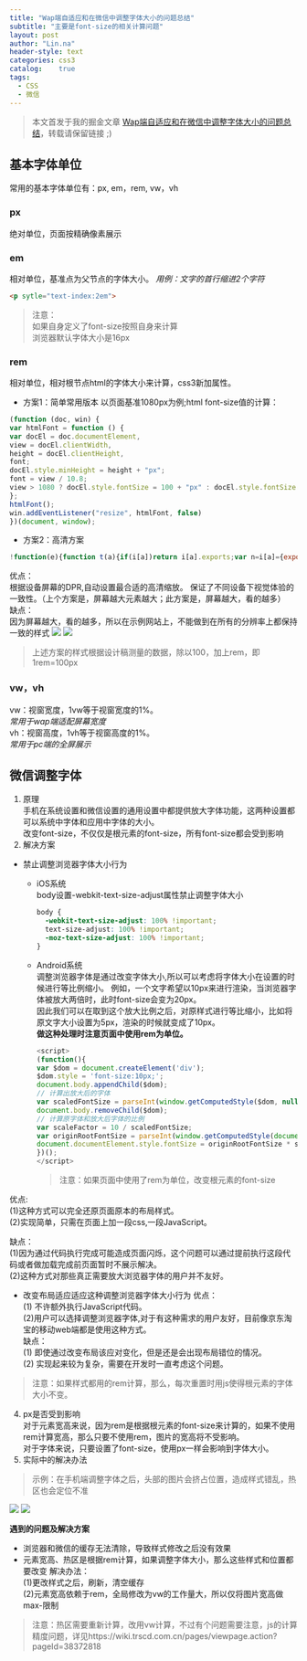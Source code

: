 ```yaml
---
title: "Wap端自适应和在微信中调整字体大小的问题总结"
subtitle: "主要是font-size的相关计算问题"
layout: post
author: "Lin.na"
header-style: text
categories: css3
catalog:    true
tags:
  - CSS
  - 微信
---
```


> 本文首发于我的掘金文章 [Wap端自适应和在微信中调整字体大小的问题总结](https://juejin.im/post/6886343456839761933)，转载请保留链接 ;)

## 基本字体单位

常用的基本字体单位有：px, em，rem, vw，vh  

### px

绝对单位，页面按精确像素展示

### em

相对单位，基准点为父节点的字体大小。
*用例：文字的首行缩进2个字符*

```html
<p sytle="text-index:2em">
```

>注意：  
>如果自身定义了font-size按照自身来计算  
>浏览器默认字体大小是16px

### rem

相对单位，相对根节点html的字体大小来计算，css3新加属性。
* 方案1：简单常用版本
以页面基准1080px为例;html font-size值的计算：

``` javascript
(function (doc, win) {
var htmlFont = function () {
var docEl = doc.documentElement,
view = docEl.clientWidth,
height = docEl.clientHeight,
font;
docEl.style.minHeight = height + "px";
font = view / 10.8;
view > 1080 ? docEl.style.fontSize = 100 + "px" : docEl.style.fontSize = font + "px";
};
htmlFont();
win.addEventListener("resize", htmlFont, false)
})(document, window);
```

* 方案2：高清方案

``` javascript
!function(e){function t(a){if(i[a])return i[a].exports;var n=i[a]={exports:{},id:a,loaded:!1};return e[a].call(n.exports,n,n.exports,t),n.loaded=!0,n.exports}var i={};return t.m=e,t.c=i,t.p="",t(0)}([function(e,t){"use strict";Object.defineProperty(t,"__esModule",{value:!0});var i=window;t["default"]=i.flex=function(e,t){var a=e||100,n=t||1,r=i.document,o=navigator.userAgent,d=o.match(/Android[\S\s]+AppleWebkit\/(\d{3})/i),l=o.match(/U3\/((\d+|\.){5,})/i),c=l&&parseInt(l[1].split(".").join(""),10)>=80,p=navigator.appVersion.match(/(iphone|ipad|ipod)/gi),s=i.devicePixelRatio||1;p||d&&d[1]>534||c||(s=1);var u=1/s,m=r.querySelector('meta[name="viewport"]');m||(m=r.createElement("meta"),m.setAttribute("name","viewport"),r.head.appendChild(m)),m.setAttribute("content","width=device-width,user-scalable=no,initial-scale="+u+",maximum-scale="+u+",minimum-scale="+u),r.documentElement.style.fontSize=a/2*s*n+"px"},e.exports=t["default"]}]); flex(100, 1);
```

优点：  
根据设备屏幕的DPR,自动设置最合适的高清缩放。
保证了不同设备下视觉体验的一致性。（上个方案是，屏幕越大元素越大；此方案是，屏幕越大，看的越多）  
缺点：  
因为屏幕越大，看的越多，所以在示例网站上，不能做到在所有的分辨率上都保持一致的样式
![](https://p9-juejin.byteimg.com/tos-cn-i-k3u1fbpfcp/e4a546fdc2e1408fb03fa2eba2fdf074~tplv-k3u1fbpfcp-watermark.image)
![](https://p1-juejin.byteimg.com/tos-cn-i-k3u1fbpfcp/88d79c5d596a42a1858ee3e0504ed1a3~tplv-k3u1fbpfcp-watermark.image)
>上述方案的样式根据设计稿测量的数据，除以100，加上rem，即1rem=100px

### vw，vh

vw：视窗宽度，1vw等于视窗宽度的1%。  
*常用于wap端适配屏幕宽度*  
vh：视窗高度，1vh等于视窗高度的1%。  
*常用于pc端的全屏展示*  

## 微信调整字体

1. 原理  
手机在系统设置和微信设置的通用设置中都提供放大字体功能，这两种设置都可以系统中字体和应用中字体的大小。  
改变font-size，不仅仅是根元素的font-size，所有font-size都会受到影响  
2. 解决方案
* 禁止调整浏览器字体大小行为   
   * iOS系统  
		body设置-webkit-text-size-adjust属性禁止调整字体大小

        ``` css
        body {
          -webkit-text-size-adjust: 100% !important;
          text-size-adjust: 100% !important;
          -moz-text-size-adjust: 100% !important;
        }
        ```

   * Android系统   
      调整浏览器字体是通过改变字体大小,所以可以考虑将字体大小在设置的时候进行等比例缩小。
      例如，一个文字希望以10px来进行渲染，当浏览器字体被放大两倍时，此时font-size会变为20px。   
      因此我们可以在取到这个放大比例之后，对原样式进行等比缩小，比如将原文字大小设置为5px，渲染的时候就变成了10px。   
      **做这种处理时注意页面中使用rem为单位。**

	  ``` javascript
      <script>
      (function(){
      var $dom = document.createElement('div');
      $dom.style = 'font-size:10px;';
      document.body.appendChild($dom);
      // 计算出放大后的字体
      var scaledFontSize = parseInt(window.getComputedStyle($dom, null).getPropertyValue('font-size'));
      document.body.removeChild($dom);
      // 计算原字体和放大后字体的比例
      var scaleFactor = 10 / scaledFontSize;
      var originRootFontSize = parseInt(window.getComputedStyle(document.documentElement, null).getPropertyValue('font-size'));
      document.documentElement.style.fontSize = originRootFontSize * scaleFactor * scaleFactor + 'px';
      })();
      </script>
      ```

      >注意：如果页面中使用了rem为单位，改变根元素的font-size
      
优点:  
(1)这种方式可以完全还原页面原本的布局样式。  
(2)实现简单，只需在页面上加一段css,一段JavaScript。

缺点：  
(1)因为通过代码执行完成可能造成页面闪烁，这个问题可以通过提前执行这段代码或者做加载完成前页面暂时不展示解决。  
(2)这种方式对那些真正需要放大浏览器字体的用户并不友好。  

* 改变布局适应适应这种调整浏览器字体大小行为
优点：  
(1) 不许额外执行JavaScript代码。  
(2)用户可以选择调整浏览器字体,对于有这种需求的用户友好，目前像京东淘宝的移动web端都是使用这种方式。  
缺点：  
(1) 即使通过改变布局该应对变化，但是还是会出现布局错位的情况。  
(2) 实现起来较为复杂，需要在开发时一直考虑这个问题。    
> 注意：如果样式都用的rem计算，那么，每次重置时用js使得根元素的字体大小不变。

4. px是否受到影响  
对于元素宽高来说，因为rem是根据根元素的font-size来计算的，如果不使用rem计算宽高，那么只要不使用rem，图片的宽高将不受影响。  
对于字体来说，只要设置了font-size，使用px一样会影响到字体大小。  
5. 实际中的解决办法  
>示例：在手机端调整字体之后，头部的图片会挤占位置，造成样式错乱，热区也会定位不准

![](https://p6-juejin.byteimg.com/tos-cn-i-k3u1fbpfcp/f3fbdf8583b04902a72969acb2c1ea74~tplv-k3u1fbpfcp-watermark.image)
![](https://p3-juejin.byteimg.com/tos-cn-i-k3u1fbpfcp/48355f0d0938481798f0c033c5f8c499~tplv-k3u1fbpfcp-watermark.image)

**遇到的问题及解决方案**
* 浏览器和微信的缓存无法清除，导致样式修改之后没有效果
* 元素宽高、热区是根据rem计算，如果调整字体大小，那么这些样式和位置都要改变
解决办法：  
(1)更改样式之后，刷新，清空缓存  
(2)元素宽高依赖于rem，全局修改为vw的工作量大，所以仅将图片宽高做max-限制  
> 注意：热区需要重新计算，改用vw计算，不过有个问题需要注意，js的计算精度问题，详见https://wiki.trscd.com.cn/pages/viewpage.action?pageId=38372818